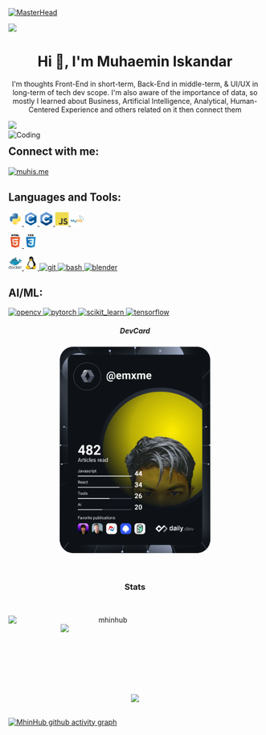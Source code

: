 [![MasterHead](https://www.nielsen.com/wp-content/uploads/sites/3/2019/04/data-science-icon-animation-banner-clockwise.gif?fit=1200%2C400)](https://github.com/MhinHub/)

<span align="center">
  <img src="https://readme-typing-svg.herokuapp.com/?lines=Welcome+to+My+Profile;Hope+you+enjoy+it!&center=true&width=360&height=50">
</span>


<h1 align="center">Hi 👋, I'm Muhaemin Iskandar </h1>
<p align="center">I'm thoughts Front-End in short-term, Back-End in middle-term, & UI/UX in long-term of tech dev scope. I'm also aware of the importance of data, so mostly I learned about Business, Artificial Intelligence, Analytical, Human-Centered Experience and others related on it then connect them</p>

![](https://komarev.com/ghpvc/?username=MhinHub)
<img align="right" width=650 alt="Coding" src="https://www.congruentsoft.com/Images/bi/bi-dashboard.gif">

<h2 align="left">Connect with me:</h2>
<p align="left">
<a href="https://instagram.com/muhis.me" target="blank"><img align="center" src="https://raw.githubusercontent.com/rahuldkjain/github-profile-readme-generator/master/src/images/icons/Social/instagram.svg" alt="muhis.me" height="30" width="27" /></a>
</p>

  
<h2 align="left">Languages and Tools:</h2>
<p align="left">
  <a href="https://www.python.org" target="_blank"> <img src="https://raw.githubusercontent.com/devicons/devicon/master/icons/python/python-original.svg" alt="python" width="27" height="27"/> </a>
  <a href="https://www.cprogramming.com/" target="_blank"> <img src="https://raw.githubusercontent.com/devicons/devicon/master/icons/c/c-original.svg" alt="c" width="27" height="27"/> </a>
  <a href="https://www.w3schools.com/cpp/" target="_blank"> <img src="https://raw.githubusercontent.com/devicons/devicon/master/icons/cplusplus/cplusplus-original.svg" alt="cplusplus" width="27" height="27"/> </a>
  <a href="https://developer.mozilla.org/en-US/docs/Web/JavaScript" target="_blank"> <img src="https://raw.githubusercontent.com/devicons/devicon/master/icons/javascript/javascript-original.svg" alt="javascript" width="27" height="27"/> </a>
  <a href="https://www.mysql.com/" target="_blank"> <img src="https://raw.githubusercontent.com/devicons/devicon/master/icons/mysql/mysql-original-wordmark.svg" alt="mysql" width="27" height="27"/> </a>
  
 <p> <a href="https://www.w3.org/html/" target="_blank"> <img src="https://raw.githubusercontent.com/devicons/devicon/master/icons/html5/html5-original-wordmark.svg" alt="html5" width="27" height="27"/> </a>
  <a href="https://www.w3schools.com/css/" target="_blank"> <img src="https://raw.githubusercontent.com/devicons/devicon/master/icons/css3/css3-original-wordmark.svg" alt="css3" width="27" height="27"/> </a> </p>
  

  <a href="https://www.docker.com/" target="_blank"> <img src="https://raw.githubusercontent.com/devicons/devicon/master/icons/docker/docker-original-wordmark.svg" alt="docker" width="27" height="27"/> </a>
  <a href="https://www.linux.org/" target="_blank"> <img src="https://raw.githubusercontent.com/devicons/devicon/master/icons/linux/linux-original.svg" alt="linux" width="27" height="27"/> </a>
  <a href="https://git-scm.com/" target="_blank"> <img src="https://www.vectorlogo.zone/logos/git-scm/git-scm-icon.svg" alt="git" width="27" height="27"/> </a>
 <a href="https://www.gnu.org/software/bash/" target="_blank"> <img src="https://www.vectorlogo.zone/logos/gnu_bash/gnu_bash-icon.svg" alt="bash" width="27" height="27"/> </a>
  <a href="https://www.blender.org/" target="_blank"> <img src="https://download.blender.org/branding/community/blender_community_badge_white.svg" alt="blender" width="27" height="27"/> </a>
  
  </p>
  
  <h2 align="left">AI/ML:</h2>
<p align="left">
<a href="https://opencv.org/" target="_blank"> <img src="https://www.vectorlogo.zone/logos/opencv/opencv-icon.svg" alt="opencv" width="27" height="27"/> </a>
  <a href="https://pytorch.org/" target="_blank"> <img src="https://www.vectorlogo.zone/logos/pytorch/pytorch-icon.svg" alt="pytorch" width="27" height="27"/> </a>
  <a href="https://scikit-learn.org/" target="_blank"> <img src="https://upload.wikimedia.org/wikipedia/commons/0/05/Scikit_learn_logo_small.svg" alt="scikit_learn" width="27" height="27"/> </a>
  <a href="https://www.tensorflow.org" target="_blank"> <img src="https://www.vectorlogo.zone/logos/tensorflow/tensorflow-icon.svg" alt="tensorflow" width="27" height="27"/> </a> </p>
<!-- DevCard -->
  <h5 align='center'>DevCard</h5>
  <p align ="center">
  <a href="https://app.daily.dev/emxme"><img src="https://github.com/MhinHub/MhinHub/blob/main/devcard.svg?r=xcs" width="300" alt="Muhaemin Iskandar's DevCard"/></a>
  </p>
  <br>

<!--
<p align="left"> <a href="https://github.com/ryo-ma/github-profile-trophy"><img src="https://github-profile-trophy.vercel.app/?username=mhinhub&theme=darkhub" alt="mhinhub" /></a> </p>
-->
<h3 align="center"> Stats </h3>
<br>
<p align=center>
  <div align=center>
    <a href="https://github.com/denvercoder1/github-readme-streak-stats" title="Go to Source">
      <img align="left" width=400 src="https://github-readme-streak-stats.herokuapp.com/?user=mhinhub&theme=react&border=61dafb&hide_border=true" alt="mhinhub" />
    </a>
    <a href="https://github.com/anuraghazra/github-readme-stats" title="Go to Source">
      <img align="right" width=400 src="https://github-readme-stats-sigma-five.vercel.app/api?username=mhinhub&show_icons=true&theme=react&border_color=61dafb&hide_border=true" />
    </a>
  </div>
  <br><br><br><br><br><br><br><br><br>
  <div align=center>
    <a href="https://github.com/anuraghazra/github-readme-stats">
      <img width=325 align="center" src="https://github-readme-stats-sigma-five.vercel.app/api/top-langs/?username=mhinhub&hide=c%23,powershell,Mathematica,Ruby,Objective-C,Objective-C%2b%2b,Cuda&title_color=61dafb&text_color=ffffff&icon_color=61dafb&bg_color=20232a&langs_count=8&layout=compact&border_color=61dafb&hide_border=true" />
    </a>
  </div>
  <br>    
</p>


[![MhinHub github activity graph](https://github-readme-activity-graph.vercel.app/graph?username=MhinHub&bg_color=20232A&color=61d9fa&line=61d9fa&point=e6e6e6&area=true&hide_border=true)](https://github.com/ashutosh00710/github-readme-activity-graph)
